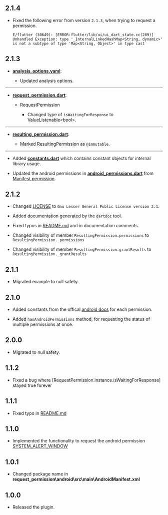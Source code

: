 ## 2.1.4

  * Fixed the following error from version `2.1.3`, when trying to request a permission.
    ```
    E/flutter (30649): [ERROR:flutter/lib/ui/ui_dart_state.cc(209)] Unhandled Exception: type '_InternalLinkedHashMap<String, dynamic>' is not a subtype of type 'Map<String, Object>' in type cast
    ```

## 2.1.3

  * **[analysis_options.yaml](analysis_options.yaml)**:
    
    * Updated analysis options.

---

  * **[request_permission.dart](lib/src/request_permission.dart)**:
    
    * RequestPermission
      
      * Changed type of `isWaitingForResponse` to ValueListenable\<bool\>.

---
  
  * **[resulting_permission.dart](lib/src/resulting_permission.dart)**:
    
    * Marked ResultingPermission as `@immutable`.

---

  * Added **[constants.dart](lib/src/constants.dart)** which contains constant objects for internal library usage.

  * Updated the android permissions in **[android_permissions.dart](lib/src/android_permissions.dart)** from [Manifest.permission](https://developer.android.com/reference/android/Manifest.permission).

## 2.1.2

  * Changed [LICENSE](LICENSE) to `Gnu Lesser General Public License version 2.1`.

  * Added documentation generated by the `dartdoc` tool.

  * Fixed typos in [README.md](README.md) and in documentation comments.

  * Changed visibility of member `ResultingPermission.permissions` to `ResultingPermission._permissions`  

  * Changed visibility of member `ResultingPermission.grantResults` to `ResultingPermission._grantResults`  

## 2.1.1

  * Migrated example to null safety.

## 2.1.0

  * Added constants from the offical [android docs](https://developer.android.com/reference/android/Manifest.permission) for each permission.

  * Added `hasAndroidPermissions` method, for requesting the status of multiple permissions at once.

## 2.0.0

  * Migrated to null safety.

## 1.1.2

  * Fixed a bug where [RequestPermission.instance.isWaitingForResponse] stayed true forever

## 1.1.1

  * Fixed typo in [README.md](README.md)

## 1.1.0

  * Implemented the functionality to request the android permission [SYSTEM_ALERT_WINDOW](https://developer.android.com/reference/android/Manifest.permission#SYSTEM_ALERT_WINDOW)

## 1.0.1

  * Changed package name in **request_permission\android\src\main\AndroidManifest.xml**

## 1.0.0

  * Released the plugin.
